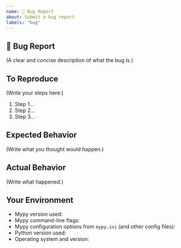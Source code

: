 ```yaml
---
name: 🐛 Bug Report
about: Submit a bug report
labels: "bug"
---
```


<!--
Note: If the problem you are reporting is about a specific library function, then the typeshed tracker is better suited
for this report: https://github.com/python/typeshed/issues
-->

## 🐛 Bug Report

(A clear and concise description of what the bug is.)

## To Reproduce

(Write your steps here:)

1. Step 1...
1. Step 2...
1. Step 3...

## Expected Behavior

<!--
  How did you expect your project to behave?
  It’s fine if you’re not sure your understanding is correct.
  Write down what you thought would happen. If you just expected no errors, you can delete this section.
-->

(Write what you thought would happen.)

## Actual Behavior

<!--
  Did something go wrong?
  Is something broken, or not behaving as you expected?
-->

(Write what happened.)

## Your Environment

<!-- Include as many relevant details about the environment you experienced the bug in -->

- Mypy version used:
- Mypy command-line flags:
- Mypy configuration options from `mypy.ini` (and other config files):
- Python version used:
- Operating system and version:

<!--
You can freely edit this text, please remove all the lines
you believe are unnecessary.
-->
